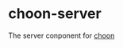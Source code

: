 choon-server
============

The server conponent for [choon][1]

[1]: https://github.com/richo/choon
